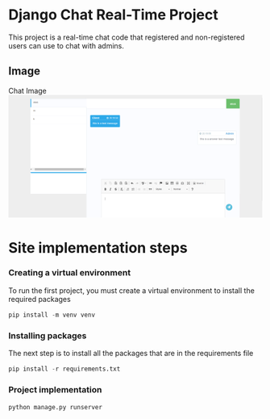 
# Django Chat Real-Time Project


This project is a real-time chat code that registered and non-registered users can use to chat with admins.






## Image
Chat Image
![Chat Image](https://github.com/mojikarimi/django-chat-real-time/blob/master/Media/chat.png)


# Site implementation steps
### Creating a virtual environment

To run the first project, you must create a virtual environment to install the required packages

```python
pip install -m venv venv
```
### Installing packages
The next step is to install all the packages that are in the requirements file

```python
pip install -r requirements.txt
```

### Project implementation

```python
python manage.py runserver
```